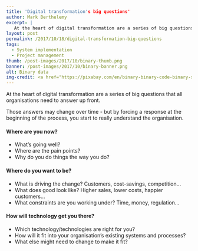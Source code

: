 ```yaml
---
title: 'Digital transformation's big questions'
author: Mark Berthelemy
excerpt: |
   At the heart of digital transformation are a series of big questions that all organisations need to answer up front.
layout: post
permalink: /2017/10/18/digital-transformation-big-questions
tags:
  - System implementation
  - Project management
thumb: /post-images/2017/10/binary-thumb.png
banner: /post-images/2017/10/binary-banner.png
alt: Binary data
img-credit: <a href="https://pixabay.com/en/binary-binary-code-binary-system-2689157/" target="_blank">Pixabay</a>
---
```

At the heart of digital transformation are a series of big questions that all organisations need to answer up front.

Those answers may change over time - but by forcing a response at the beginning of the process, you start to really understand the organisation.

#### Where are you now?

- What’s going well?
- Where are the pain points?
- Why do you do things the way you do?

#### Where do you want to be?

- What is driving the change? Customers, cost-savings, competition...
- What does good look like? Higher sales, lower costs, happier customers...
- What constraints are you working under? Time, money, regulation…

#### How will technology get you there?

- Which technology/technologies are right for you?
- How will it fit into your organisation’s existing systems and processes?
- What else might need to change to make it fit?
